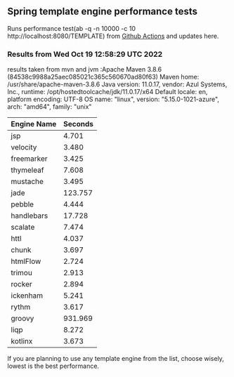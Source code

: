
<script async src="//pagead2.googlesyndication.com/pagead/js/adsbygoogle.js"></script>
<script>
    (adsbygoogle = window.adsbygoogle || []).push({
         google_ad_client: "ca-pub-7118095690658891",
         enable_page_level_ads: true
    });
</script>

## Spring template engine performance tests

Runs performance test(ab -q -n 10000 -c 10 http://localhost:8080/TEMPLATE) from [Github Actions](https://github.com/ozkanpakdil/spring-comparing-template-engines/actions) and updates here.

### Results from Wed Oct 19 12:58:29 UTC 2022
results taken from mvn and jvm :Apache Maven 3.8.6 (84538c9988a25aec085021c365c560670ad80f63)
Maven home: /usr/share/apache-maven-3.8.6
Java version: 11.0.17, vendor: Azul Systems, Inc., runtime: /opt/hostedtoolcache/jdk/11.0.17/x64
Default locale: en, platform encoding: UTF-8
OS name: "linux", version: "5.15.0-1021-azure", arch: "amd64", family: "unix"

|Engine Name | Seconds|
|------------|--------|
|jsp | 4.701|
|velocity | 3.480|
|freemarker | 3.425|
|thymeleaf | 7.608|
|mustache | 3.495|
|jade | 123.757|
|pebble | 4.444|
|handlebars | 17.728|
|scalate | 7.474|
|httl | 4.037|
|chunk | 3.697|
|htmlFlow | 2.724|
|trimou | 2.913|
|rocker | 2.894|
|ickenham | 5.241|
|rythm | 3.617|
|groovy | 931.969|
|liqp | 8.272|
|kotlinx | 3.673|

If you are planning to use any template engine from the list, choose wisely, lowest is the best performance.

<div id="disqus_thread"></div>
<script type="text/javascript">
    /* * * CONFIGURATION VARIABLES * * */
    var disqus_shortname = 'ozkanpakdil';
    
    /* * * DON'T EDIT BELOW THIS LINE * * */
    (function() {
        var dsq = document.createElement('script'); dsq.type = 'text/javascript'; dsq.async = true;
        dsq.src = '//' + disqus_shortname + '.disqus.com/embed.js';
        (document.getElementsByTagName('head')[0] || document.getElementsByTagName('body')[0]).appendChild(dsq);
    })();
</script>


